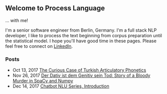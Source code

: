 ## Welcome to Process Language

... with me! 

I'm a senior software engineer from Berlin, Germany. I'm a full stack NLP developer, I like to process the text beginning from corpus preparation until the statistical model. 
I hope you'll have good time in these pages.
Please feel free to connect on [LinkedIn](https://www.linkedin.com/in/duygu-altinok-4021389a).


### Posts

* Oct 13, 2017  [The Curious Case of Turkish Articulatory Phonetics](https://cdn.rawgit.com/DuyguA/DuyguA.github.io/master/TPhone.html)
* Nov 26, 2017 [Der Dativ ist dem Genitiv sein Tod: Story of a Bloody Murder in SpaCy and Numpy](https://github.com/DuyguA/DuyguA.github.io/blob/master/DativGenitiv.md)
* Dec 14, 2017 [Chatbot NLU Series, Introduction](https://github.com/DuyguA/DuyguA.github.io/blob/master/ChatbotIntro.md)
